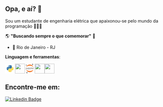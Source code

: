 ## Opa, e aí? 👋

 Sou um estudante de engenharia elétrica que apaixonou-se pelo mundo da programação 👨🏽‍💻

🌎 **"Buscando sempre o que comemorar"** 🧠

- 📍  Rio de Janeiro - RJ




**Linguagem e ferramentas**:
 
<img height="32" width="32" src="https://raw.githubusercontent.com/github/explore/80688e429a7d4ef2fca1e82350fe8e3517d3494d/topics/python/python.png" /><img height="32" width="32" src="https://cdn.jsdelivr.net/npm/simple-icons@v3/icons/anaconda.svg" /><img height="32" width="32" src="https://raw.githubusercontent.com/github/explore/80688e429a7d4ef2fca1e82350fe8e3517d3494d/topics/jupyter-notebook/jupyter-notebook.png" /><img height="32" width="32" src="https://cdn.jsdelivr.net/npm/simple-icons@v3/icons/scikit-learn.svg" /><img height="32" width="32" src="https://cdn.jsdelivr.net/npm/simple-icons@v3/icons/pytorch.svg" />

## Encontre-me em:
[![Linkedin Badge](https://img.shields.io/badge/-Samuel%20da%20Silva-0077B5?style=flat-square&logo=Linkedin&logoColor=white&link=https://www.linkedin.com/in/7-silva/)](https://www.linkedin.com/in/7-silva/)

